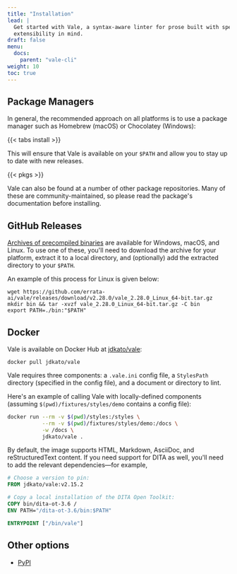 ```yaml
---
title: "Installation"
lead: |
  Get started with Vale, a syntax-aware linter for prose built with speed and
  extensibility in mind.
draft: false
menu:
  docs:
    parent: "vale-cli"
weight: 10
toc: true
---
```


## Package Managers

In general, the recommended approach on all platforms is to use a package
manager such as Homebrew (macOS) or Chocolatey (Windows):

{{< tabs install >}}

This will ensure that Vale is available on your `$PATH` and allow you to stay
up to date with new releases.

{{< pkgs >}}

Vale can also be found at a number of other package repositories. Many of these
are community-maintained, so please read the package's documentation before
installing.

## GitHub Releases

[Archives of precompiled binaries][2] are available for Windows, macOS, and
Linux. To use one of these, you'll need to download the archive for your
platform, extract it to a local directory, and (optionally) add the extracted
directory to your `$PATH`.

An example of this process for Linux is given below:

```shell
wget https://github.com/errata-ai/vale/releases/download/v2.28.0/vale_2.28.0_Linux_64-bit.tar.gz
mkdir bin && tar -xvzf vale_2.28.0_Linux_64-bit.tar.gz -C bin
export PATH=./bin:"$PATH"
```

## Docker

Vale is available on Docker Hub at [jdkato/vale][1]:

```shell
docker pull jdkato/vale
```

Vale requires three components: a `.vale.ini` config file, a `StylesPath`
directory (specified in the config file), and a document or directory to lint.

Here's an example of calling Vale with locally-defined components (assuming
`$(pwd)/fixtures/styles/demo` contains a config file):

```bash
docker run --rm -v $(pwd)/styles:/styles \
           --rm -v $(pwd)/fixtures/styles/demo:/docs \
           -w /docs \
           jdkato/vale .
```

By default, the image supports HTML, Markdown, AsciiDoc, and reStructuredText
content. If you need support for DITA as well, you'll need to add the relevant
dependencies&mdash;for example,

```dockerfile
# Choose a version to pin:
FROM jdkato/vale:v2.15.2

# Copy a local installation of the DITA Open Toolkit:
COPY bin/dita-ot-3.6 /
ENV PATH="/dita-ot-3.6/bin:$PATH"

ENTRYPOINT ["/bin/vale"]
```

## Other options

- [PyPI](https://pypi.org/project/vale/)

[1]: https://hub.docker.com/r/jdkato/vale
[2]: https://github.com/errata-ai/vale/releases
